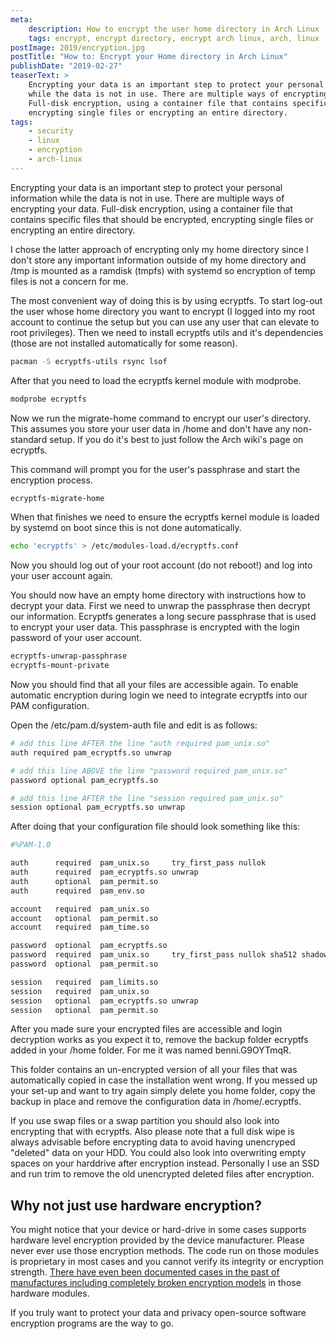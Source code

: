 ```yaml
---
meta:
    description: How to encrypt the user home directory in Arch Linux
    tags: encrypt, encrypt directory, encrypt arch linux, arch, linux
postImage: 2019/encryption.jpg
postTitle: "How to: Encrypt your Home directory in Arch Linux"
publishDate: "2019-02-27"
teaserText: >
    Encrypting your data is an important step to protect your personal information
    while the data is not in use. There are multiple ways of encrypting your data.
    Full-disk encryption, using a container file that contains specific files that should be encrypted,
    encrypting single files or encrypting an entire directory.
tags:
    - security
    - linux
    - encryption
    - arch-linux
---
```


Encrypting your data is an important step to protect your personal information while the data is not in use. There are multiple ways of encrypting your data. Full-disk encryption, using a container file that contains specific files that should be encrypted, encrypting single files or encrypting an entire directory.

I chose the latter approach of encrypting only my home directory since I don't store any important information outside of my home directory and /tmp is mounted as a ramdisk (tmpfs) with systemd so encryption of temp files is not a concern for me.

The most convenient way of doing this is by using ecryptfs. To start log-out the user whose home directory you want to encrypt (I logged into my root account to continue the setup but you can use any user that can elevate to root privileges). Then we need to install ecryptfs utils and it's dependencies (those are not installed automatically for some reason).

```bash
pacman -S ecryptfs-utils rsync lsof
```

After that you need to load the ecryptfs kernel module with modprobe.

```bash
modprobe ecryptfs
```

Now we run the migrate-home command to encrypt our user's directory. This assumes you store your user data in /home and don't have any non-standard setup. If you do it's best to just follow the Arch wiki's page on ecryptfs.

This command will prompt you for the user's passphrase and start the encryption process.

```bash
ecryptfs-migrate-home
```

When that finishes we need to ensure the ecryptfs kernel module is loaded by systemd on boot since this is not done automatically.

```bash
echo 'ecryptfs' > /etc/modules-load.d/ecryptfs.conf
```

Now you should log out of your root account (do not reboot!) and log into your user account again.

You should now have an empty home directory with instructions how to decrypt your data. First we need to unwrap the passphrase then decrypt our information. Ecryptfs generates a long secure passphrase that is used to encrypt your user data. This passphrase is encrypted with the login password of your user account.

```bash
ecryptfs-unwrap-passphrase
ecryptfs-mount-private
```

Now you should find that all your files are accessible again. To enable automatic encryption during login we need to integrate ecryptfs into our PAM configuration.

Open the /etc/pam.d/system-auth file and edit is as follows:

```bash
# add this line AFTER the line "auth required pam_unix.so"
auth required pam_ecryptfs.so unwrap

# add this line ABOVE the line "password required pam_unix.so"
password optional pam_ecryptfs.so

# add this line AFTER the line "session required pam_unix.so"
session optional pam_ecryptfs.so unwrap
```

After doing that your configuration file should look something like this:

```bash
#%PAM-1.0

auth      required  pam_unix.so     try_first_pass nullok
auth      required  pam_ecryptfs.so unwrap
auth      optional  pam_permit.so
auth      required  pam_env.so

account   required  pam_unix.so
account   optional  pam_permit.so
account   required  pam_time.so

password  optional  pam_ecryptfs.so
password  required  pam_unix.so     try_first_pass nullok sha512 shadow
password  optional  pam_permit.so

session   required  pam_limits.so
session   required  pam_unix.so
session   optional  pam_ecryptfs.so unwrap
session   optional  pam_permit.so
```

After you made sure your encrypted files are accessible and login decryption works as you expect it to, remove the backup folder ecryptfs added in your /home folder. For me it was named benni.G9OYTmqR.

This folder contains an un-encrypted version of all your files that was automatically copied in case the installation went wrong. If you messed up your set-up and want to try again simply delete you home folder, copy the backup in place and remove the configuration data in /home/.ecryptfs.

If you use swap files or a swap partition you should also look into encrypting that with ecryptfs. Also please note that a full disk wipe is always advisable before encrypting data to avoid having unencryped "deleted" data on your HDD. You could also look into overwriting empty spaces on your harddrive after encryption instead. Personally I use an SSD and run trim to remove the old unencrypted deleted files after encryption.

## Why not just use hardware encryption?

You might notice that your device or hard-drive in some cases supports hardware level encryption provided by the device manufacturer. Please never ever use those encryption methods. The code run on those modules is proprietary in most cases and you cannot verify its integrity or encryption strength.
[There have even been documented cases in the past of manufactures including completely broken encryption models](https://www.tomshardware.com/news/crucial-samsung-ssd-encryption-bypassed,38025.html) in those hardware modules.

If you truly want to protect your data and privacy open-source software encryption programs are the way to go.